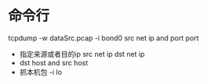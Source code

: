 # 命令行

tcpdump -w dataSrc.pcap -i bond0 src net ip and port port

- 指定来源或者目的ip src net ip  dst net ip
- dst host and src host 
- 抓本机包 -i lo